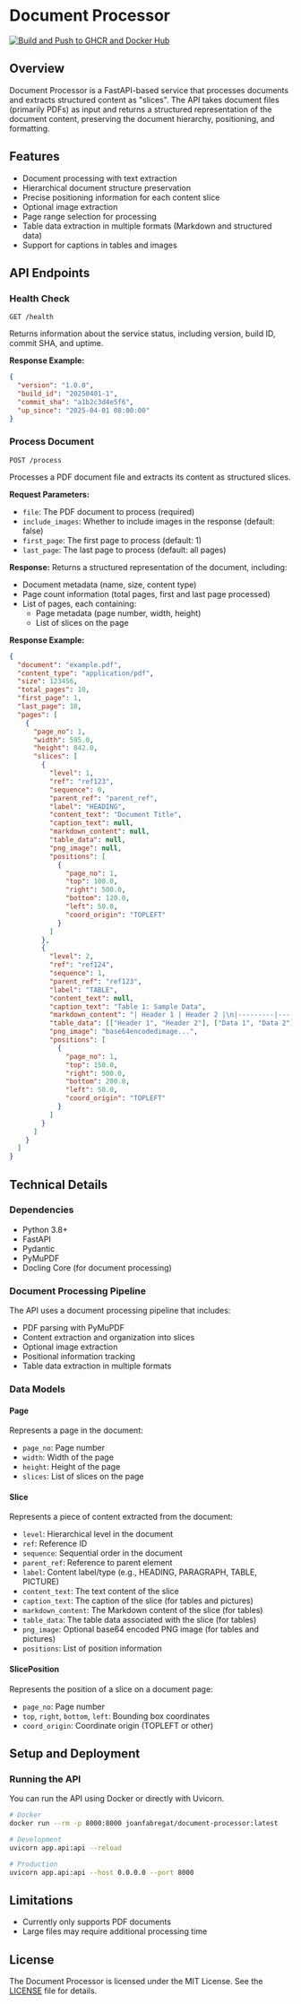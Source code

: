 # Document Processor

[![Build and Push to GHCR and Docker Hub](https://github.com/joanfabregat/document-processor/actions/workflows/build-and-deploy.yaml/badge.svg)](https://github.com/joanfabregat/document-processor/actions/workflows/build-and-deploy.yaml)

## Overview

Document Processor is a FastAPI-based service that processes documents and extracts structured content as "slices". The API takes document files (primarily PDFs) as input and returns a structured representation of the document content, preserving the document hierarchy, positioning, and formatting.

## Features

- Document processing with text extraction
- Hierarchical document structure preservation
- Precise positioning information for each content slice
- Optional image extraction
- Page range selection for processing
- Table data extraction in multiple formats (Markdown and structured data)
- Support for captions in tables and images

## API Endpoints

### Health Check

```
GET /health
```

Returns information about the service status, including version, build ID, commit SHA, and uptime.

**Response Example:**

```json
{
  "version": "1.0.0",
  "build_id": "20250401-1",
  "commit_sha": "a1b2c3d4e5f6",
  "up_since": "2025-04-01 08:00:00"
}
```

### Process Document

```
POST /process
```

Processes a PDF document file and extracts its content as structured slices.

**Request Parameters:**
- `file`: The PDF document to process (required)
- `include_images`: Whether to include images in the response (default: false)
- `first_page`: The first page to process (default: 1)
- `last_page`: The last page to process (default: all pages)

**Response:**
Returns a structured representation of the document, including:
- Document metadata (name, size, content type)
- Page count information (total pages, first and last page processed)
- List of pages, each containing:
  - Page metadata (page number, width, height)
  - List of slices on the page

**Response Example:**

```json
{
  "document": "example.pdf",
  "content_type": "application/pdf",
  "size": 123456,
  "total_pages": 10,
  "first_page": 1,
  "last_page": 10,
  "pages": [
    {
      "page_no": 1,
      "width": 595.0,
      "height": 842.0,
      "slices": [
        {
          "level": 1,
          "ref": "ref123",
          "sequence": 0,
          "parent_ref": "parent_ref",
          "label": "HEADING",
          "content_text": "Document Title",
          "caption_text": null,
          "markdown_content": null,
          "table_data": null,
          "png_image": null,
          "positions": [
            {
              "page_no": 1,
              "top": 100.0,
              "right": 500.0,
              "bottom": 120.0,
              "left": 50.0,
              "coord_origin": "TOPLEFT"
            }
          ]
        },
        {
          "level": 2,
          "ref": "ref124",
          "sequence": 1,
          "parent_ref": "ref123",
          "label": "TABLE",
          "content_text": null,
          "caption_text": "Table 1: Sample Data",
          "markdown_content": "| Header 1 | Header 2 |\n|---------|----------|\n| Data 1 | Data 2 |",
          "table_data": [["Header 1", "Header 2"], ["Data 1", "Data 2"]],
          "png_image": "base64encodedimage...",
          "positions": [
            {
              "page_no": 1,
              "top": 150.0,
              "right": 500.0,
              "bottom": 200.0,
              "left": 50.0,
              "coord_origin": "TOPLEFT"
            }
          ]
        }
      ]
    }
  ]
}
```

## Technical Details

### Dependencies

- Python 3.8+
- FastAPI
- Pydantic
- PyMuPDF
- Docling Core (for document processing)

### Document Processing Pipeline

The API uses a document processing pipeline that includes:
- PDF parsing with PyMuPDF
- Content extraction and organization into slices
- Optional image extraction
- Positional information tracking
- Table data extraction in multiple formats

### Data Models

#### Page
Represents a page in the document:
- `page_no`: Page number
- `width`: Width of the page
- `height`: Height of the page
- `slices`: List of slices on the page

#### Slice
Represents a piece of content extracted from the document:
- `level`: Hierarchical level in the document
- `ref`: Reference ID
- `sequence`: Sequential order in the document
- `parent_ref`: Reference to parent element
- `label`: Content label/type (e.g., HEADING, PARAGRAPH, TABLE, PICTURE)
- `content_text`: The text content of the slice
- `caption_text`: The caption of the slice (for tables and pictures)
- `markdown_content`: The Markdown content of the slice (for tables)
- `table_data`: The table data associated with the slice (for tables)
- `png_image`: Optional base64 encoded PNG image (for tables and pictures)
- `positions`: List of position information

#### SlicePosition
Represents the position of a slice on a document page:
- `page_no`: Page number
- `top`, `right`, `bottom`, `left`: Bounding box coordinates
- `coord_origin`: Coordinate origin (TOPLEFT or other)

## Setup and Deployment

### Running the API

You can run the API using Docker or directly with Uvicorn.

```bash
# Docker 
docker run --rm -p 8000:8000 joanfabregat/document-processor:latest

# Development
uvicorn app.api:api --reload

# Production
uvicorn app.api:api --host 0.0.0.0 --port 8000
```

## Limitations

- Currently only supports PDF documents
- Large files may require additional processing time

## License

The Document Processor is licensed under the MIT License. See the [LICENSE](https://github.com/joanfabregat/document-processor/blob/main/LICENCE) file for details.